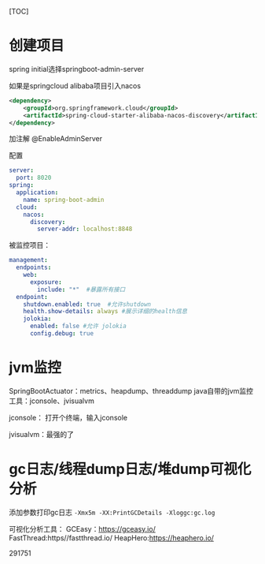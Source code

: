 [TOC]

# 创建项目
spring initial选择springboot-admin-server

如果是springcloud alibaba项目引入nacos
```xml
<dependency>
    <groupId>org.springframework.cloud</groupId>
    <artifactId>spring-cloud-starter-alibaba-nacos-discovery</artifactId>
</dependency>
```

加注解
@EnableAdminServer

配置
```yml
server:
  port: 8020
spring:
  application:
    name: spring-boot-admin
  cloud:
    nacos:
      discovery:
        server-addr: localhost:8848
```

被监控项目：
```yml
management:
  endpoints:
    web:
      exposure:
        include: "*"  #暴露所有接口
  endpoint:
    shutdown.enabled: true  #允许shutdown
    health.show-details: always #展示详细的health信息
    jolokia:
      enabled: false #允许 jolokia
      config.debug: true
```

# jvm监控
SpringBootActuator：metrics、heapdump、threaddump
java自带的jvm监控工具：jconsole、jvisualvm

jconsole：
打开个终端，输入jconsole

jvisualvm：最强的了

# gc日志/线程dump日志/堆dump可视化分析

添加参数打印gc日志
`-Xmx5m -XX:PrintGCDetails -Xloggc:gc.log`

可视化分析工具：
GCEasy：https://gceasy.io/
FastThread:https//fastthread.io/
HeapHero:https://heaphero.io/

291751